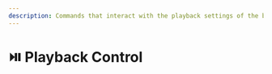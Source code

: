 ```yaml
---
description: Commands that interact with the playback settings of the bot
---
```


# ⏯️ Playback Control

